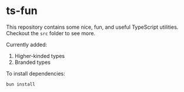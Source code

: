 # ts-fun

This repository contains some nice, fun, and useful TypeScript utilities. Checkout the `src` folder to see more.

Currently added:

1. Higher-kinded types
2. Branded types

To install dependencies:

```bash
bun install
```
